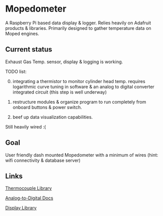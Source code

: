 # Mopedometer

A Raspberry Pi based data display & logger. Relies heavily on Adafruit products & libraries. Primarily designed to gather temperature data on Moped engines.

## Current status

Exhaust Gas Temp. sensor, display & logging is working.

TODO list:

0. integrating a thermistor to monitor cylinder head temp. requires logarithmic curve tuning in software & an analog to digital converter integrated circuit (this step is well underway)

1. restructure modules & organize program to run completely from onboard buttons & power switch.

2. beef up data visualization capabilities.

Still heavily wired :(

## Goal

User friendly dash mounted Mopedometer with a minimum of wires (hint: wifi connectivity & database server)

## Links

[Thermocouple Library](https://learn.adafruit.com/max31855-thermocouple-python-library)

[Analog-to-Digital Docs](https://gist.github.com/ladyada/3151375)

[Display Library](https://learn.adafruit.com/rgb-lcd-shield)
